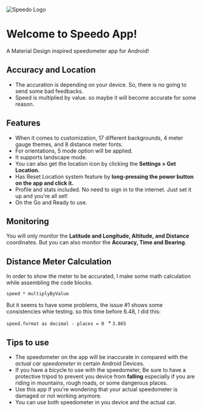 <picture>
  <source media="(prefers-color-scheme: dark)" srcset="https://github.com/user-attachments/assets/12a6a5bc-3c3f-4418-a6ea-8f64e84b47ab">
  <source media="(prefers-color-scheme: light)" srcset="https://github.com/user-attachments/assets/a8036767-c839-4766-87cf-bda21767ed5e">
  <img alt="Speedo Logo" src="https://github.com/user-attachments/assets/12a6a5bc-3c3f-4418-a6ea-8f64e84b47ab">
</picture>


# Welcome to Speedo App!
A Material Design inspired speedometer app for Android!

## Accuracy and Location
- The accuration is depending on your device. So, there is no going to send some bad feedbacks.
- Speed is multiplied by value. so maybe it will become accurate for some reason.

## Features
- When it comes to customization, 17 different backgrounds, 4 meter gauge themes, and 8 distance meter fonts. 
- For orientations, 5 mode option will be applied.
- It supports landscape mode.
- You can also get the location icon by clicking the **Settings > Get Location.**
- Has Reset Location system feature by **long-pressing the power button on the app and click it.**
- Profile and stats included. No need to sign in to the internet. Just set it up and you're all set!
- On the Go and Ready to use.

## Monitoring
You will only monitor the **Latitude and Longitude, Altitude, and Distance** coordinates. But you can also monitor the **Accuracy, Time and Bearing**.

## Distance Meter Calculation
In order to show the meter to be accurated, I make some math calculation while assembling the code blocks.

`speed * multiplyByValue`

But it seems to have some problems, the issue #1 shows some consistencies whie testing. so this time before 6.48, I did this:

`speed.format as decimal - places = 0 ` *
`3.865`

## Tips to use
- The speedometer on the app will be inaccurate in compared with the *actual car speedometer* in certain Android Devices. 
- If you have a bicycle to use with the speedometer, Be sure to have a protective tripod to prevent you device from **falling** especially if you are riding in mountains, rough roads, or some dangerous places.
- Use this app if you're wondering that your actual speedometer is damaged or not working anymore.
- You can use both speedometer in you device and the actual car.
